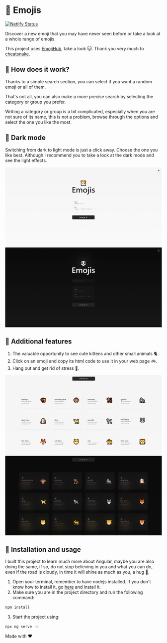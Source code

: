 # 🍜 Emojis

[![Netlify Status](https://api.netlify.com/api/v1/badges/5f662b89-f910-4e08-b50e-0b194304cfdd/deploy-status)](https://app.netlify.com/sites/emojisangular/deploys)

Discover a new emoji that you may have never seen before or take a look at a whole range of emojis.

This project uses [EmojiHub](https://github.com/cheatsnake/emojihub), take a look 🐱. Thank you very much to [cheatsnake](https://github.com/cheatsnake).

## 🍚 How does it work?

Thanks to a simple search section, you can select if you want a random emoji or all of them.

That's not all, you can also make a more precise search by selecting the category or group you prefer.

Writing a category or group is a bit complicated, especially when you are not sure of its name, this is not a problem, browse through the options and select the one you like the most.

## 🍣 Dark mode

Switching from dark to light mode is just a click away. Choose the one you like best. Although I recommend you to take a look at the dark mode and see the light effects.

<img src='./src/assets/preview-light.jpg'/>
<img src='./src/assets/preview-dark.jpg'/>

## 🥗 Additional features

1. The valuable opportunity to see cute kittens and other small animals 🐈.
2. Click on an emoji and copy its html code to use it in your web page 🚲.
3. Hang out and get rid of stress 🌱.

<img src='./src/assets/preview-views-light.jpg'/>
<img src='./src/assets/preview-views-dark.jpg'/>

## 🍱 Installation and usage

I built this project to learn much more about Angular, maybe you are also doing the same, if so, do not stop believing in you and what you can do, even if the road is cloudy, in time it will shine as much as you, a hug 🍃.

1. Open your terminal, remember to have nodejs installed. If you don't know how to install it, go [here](https://nodejs.org/en/learn/getting-started/how-to-install-nodejs) and install it.
2. Make sure you are in the project directory and run the following command:

```sh
npm install
```

3. Start the project using:

```sh
npx ng serve -o
```

Made with ❤
